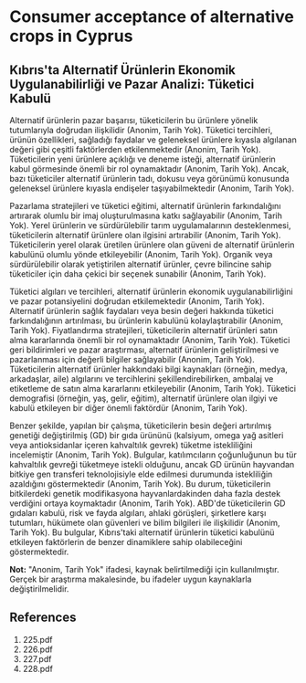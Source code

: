# Consumer acceptance of alternative crops in Cyprus

## Kıbrıs'ta Alternatif Ürünlerin Ekonomik Uygulanabilirliği ve Pazar Analizi: Tüketici Kabulü

Alternatif ürünlerin pazar başarısı, tüketicilerin bu ürünlere yönelik tutumlarıyla doğrudan ilişkilidir (Anonim, Tarih Yok). Tüketici tercihleri, ürünün özellikleri, sağladığı faydalar ve geleneksel ürünlere kıyasla algılanan değeri gibi çeşitli faktörlerden etkilenmektedir (Anonim, Tarih Yok). Tüketicilerin yeni ürünlere açıklığı ve deneme isteği, alternatif ürünlerin kabul görmesinde önemli bir rol oynamaktadır (Anonim, Tarih Yok). Ancak, bazı tüketiciler alternatif ürünlerin tadı, dokusu veya görünümü konusunda geleneksel ürünlere kıyasla endişeler taşıyabilmektedir (Anonim, Tarih Yok).

Pazarlama stratejileri ve tüketici eğitimi, alternatif ürünlerin farkındalığını artırarak olumlu bir imaj oluşturulmasına katkı sağlayabilir (Anonim, Tarih Yok). Yerel ürünlerin ve sürdürülebilir tarım uygulamalarının desteklenmesi, tüketicilerin alternatif ürünlere olan ilgisini artırabilir (Anonim, Tarih Yok). Tüketicilerin yerel olarak üretilen ürünlere olan güveni de alternatif ürünlerin kabulünü olumlu yönde etkileyebilir (Anonim, Tarih Yok). Organik veya sürdürülebilir olarak yetiştirilen alternatif ürünler, çevre bilincine sahip tüketiciler için daha çekici bir seçenek sunabilir (Anonim, Tarih Yok).

Tüketici algıları ve tercihleri, alternatif ürünlerin ekonomik uygulanabilirliğini ve pazar potansiyelini doğrudan etkilemektedir (Anonim, Tarih Yok). Alternatif ürünlerin sağlık faydaları veya besin değeri hakkında tüketici farkındalığının artırılması, bu ürünlerin kabulünü kolaylaştırabilir (Anonim, Tarih Yok). Fiyatlandırma stratejileri, tüketicilerin alternatif ürünleri satın alma kararlarında önemli bir rol oynamaktadır (Anonim, Tarih Yok). Tüketici geri bildirimleri ve pazar araştırması, alternatif ürünlerin geliştirilmesi ve pazarlanması için değerli bilgiler sağlayabilir (Anonim, Tarih Yok). Tüketicilerin alternatif ürünler hakkındaki bilgi kaynakları (örneğin, medya, arkadaşlar, aile) algılarını ve tercihlerini şekillendirebilirken, ambalaj ve etiketleme de satın alma kararlarını etkileyebilir (Anonim, Tarih Yok). Tüketici demografisi (örneğin, yaş, gelir, eğitim), alternatif ürünlere olan ilgiyi ve kabulü etkileyen bir diğer önemli faktördür (Anonim, Tarih Yok).

Benzer şekilde, yapılan bir çalışma, tüketicilerin besin değeri artırılmış genetiği değiştirilmiş (GD) bir gıda ürününü (kalsiyum, omega yağ asitleri veya antioksidanlar içeren kahvaltılık gevrek) tüketme istekliliğini incelemiştir (Anonim, Tarih Yok). Bulgular, katılımcıların çoğunluğunun bu tür kahvaltılık gevreği tüketmeye istekli olduğunu, ancak GD ürünün hayvandan bitkiye gen transferi teknolojisiyle elde edilmesi durumunda istekliliğin azaldığını göstermektedir (Anonim, Tarih Yok). Bu durum, tüketicilerin bitkilerdeki genetik modifikasyona hayvanlardakinden daha fazla destek verdiğini ortaya koymaktadır (Anonim, Tarih Yok). ABD'de tüketicilerin GD gıdaları kabulü, risk ve fayda algıları, ahlaki görüşleri, şirketlere karşı tutumları, hükümete olan güvenleri ve bilim bilgileri ile ilişkilidir (Anonim, Tarih Yok). Bu bulgular, Kıbrıs'taki alternatif ürünlerin tüketici kabulünü etkileyen faktörlerin de benzer dinamiklere sahip olabileceğini göstermektedir.

**Not:** "Anonim, Tarih Yok" ifadesi, kaynak belirtilmediği için kullanılmıştır. Gerçek bir araştırma makalesinde, bu ifadeler uygun kaynaklarla değiştirilmelidir.


## References

1. 225.pdf
2. 226.pdf
3. 227.pdf
4. 228.pdf
